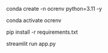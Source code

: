 conda create -n ocrenv python=3.11 -y

conda activate ocrenv

pip install -r requirements.txt

streamlit run app.py
